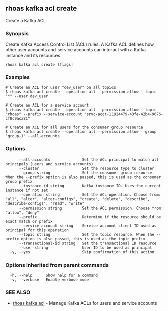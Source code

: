 ## rhoas kafka acl create

Create a Kafka ACL

### Synopsis

Create Kafka Access Control List (ACL) rules. A Kafka ACL defines how other user accounts and service accounts can interact with a Kafka instance and its resources.

```
rhoas kafka acl create [flags]
```

### Examples

```
# Create an ACL for user "dev_user" on all topics
$ rhoas kafka acl create --operation all --permission allow --topic "*" --user dev_user

# Create an ACL for a service account
$ rhoas kafka acl create --operation all --permission allow --topic "rhoas" --prefix --service-account "srvc-acct-11924479-43fe-42b4-9676-cf0c9aca81"

# Create an ACL for all users for the consumer group resource
$ rhoas kafka acl create --operation all --permission allow --group "group-1" --all-accounts

```

### Options

```
      --all-accounts              Set the ACL principal to match all principals (users and service accounts)
      --cluster                   Set the resource type to cluster
      --group string              Set the consumer group resource. When the --prefix option is also passed, this is used as the consumer group prefix
      --instance-id string        Kafka instance ID. Uses the current instance if not set 
      --operation string          Set the ACL operation. Choose from: "all", "alter", "alter-configs", "create", "delete", "describe", "describe-configs", "read", "write"
      --permission string         Set the ACL permission. Choose from: "allow", "deny"
      --prefix                    Determine if the resource should be exact match or prefix
      --service-account string    Service account client ID used as principal for this operation
      --topic string              Set the topic resource. When the --prefix option is also passed, this is used as the topic prefix
      --transactional-id string   Set the transactional ID resource
      --user string               User ID to be used as principal
  -y, --yes                       Skip confirmation of this action 
```

### Options inherited from parent commands

```
  -h, --help      Show help for a command
  -v, --verbose   Enable verbose mode
```

### SEE ALSO

* [rhoas kafka acl](rhoas_kafka_acl.md)	 - Manage Kafka ACLs for users and service accounts

